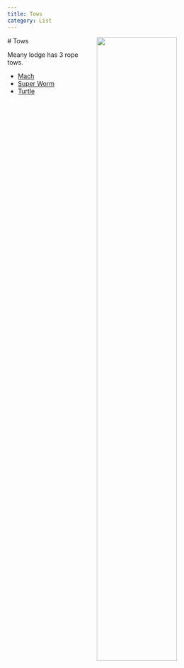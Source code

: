 ```yaml
---
title: Tows
category: List
---
```

<img src="/img/2020-Rope-Tows.jpeg" align="right" style="width: 60%;">
# Tows

Meany lodge has 3 rope tows.

- [Mach](/Mach)
- [Super Worm](/Super-Worm)
- [Turtle](/Turtle)

